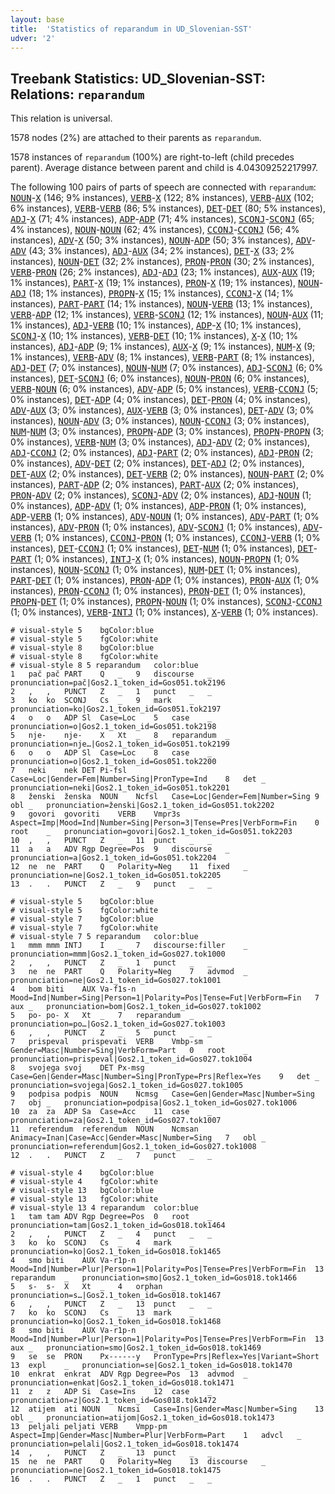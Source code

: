 ```yaml
---
layout: base
title:  'Statistics of reparandum in UD_Slovenian-SST'
udver: '2'
---
```


## Treebank Statistics: UD_Slovenian-SST: Relations: `reparandum`

This relation is universal.

1578 nodes (2%) are attached to their parents as `reparandum`.

1578 instances of `reparandum` (100%) are right-to-left (child precedes parent).
Average distance between parent and child is 4.04309252217997.

The following 100 pairs of parts of speech are connected with `reparandum`: <tt><a href="sl_sst-pos-NOUN.html">NOUN</a></tt>-<tt><a href="sl_sst-pos-X.html">X</a></tt> (146; 9% instances), <tt><a href="sl_sst-pos-VERB.html">VERB</a></tt>-<tt><a href="sl_sst-pos-X.html">X</a></tt> (122; 8% instances), <tt><a href="sl_sst-pos-VERB.html">VERB</a></tt>-<tt><a href="sl_sst-pos-AUX.html">AUX</a></tt> (102; 6% instances), <tt><a href="sl_sst-pos-VERB.html">VERB</a></tt>-<tt><a href="sl_sst-pos-VERB.html">VERB</a></tt> (86; 5% instances), <tt><a href="sl_sst-pos-DET.html">DET</a></tt>-<tt><a href="sl_sst-pos-DET.html">DET</a></tt> (80; 5% instances), <tt><a href="sl_sst-pos-ADJ.html">ADJ</a></tt>-<tt><a href="sl_sst-pos-X.html">X</a></tt> (71; 4% instances), <tt><a href="sl_sst-pos-ADP.html">ADP</a></tt>-<tt><a href="sl_sst-pos-ADP.html">ADP</a></tt> (71; 4% instances), <tt><a href="sl_sst-pos-SCONJ.html">SCONJ</a></tt>-<tt><a href="sl_sst-pos-SCONJ.html">SCONJ</a></tt> (65; 4% instances), <tt><a href="sl_sst-pos-NOUN.html">NOUN</a></tt>-<tt><a href="sl_sst-pos-NOUN.html">NOUN</a></tt> (62; 4% instances), <tt><a href="sl_sst-pos-CCONJ.html">CCONJ</a></tt>-<tt><a href="sl_sst-pos-CCONJ.html">CCONJ</a></tt> (56; 4% instances), <tt><a href="sl_sst-pos-ADV.html">ADV</a></tt>-<tt><a href="sl_sst-pos-X.html">X</a></tt> (50; 3% instances), <tt><a href="sl_sst-pos-NOUN.html">NOUN</a></tt>-<tt><a href="sl_sst-pos-ADP.html">ADP</a></tt> (50; 3% instances), <tt><a href="sl_sst-pos-ADV.html">ADV</a></tt>-<tt><a href="sl_sst-pos-ADV.html">ADV</a></tt> (43; 3% instances), <tt><a href="sl_sst-pos-ADJ.html">ADJ</a></tt>-<tt><a href="sl_sst-pos-AUX.html">AUX</a></tt> (34; 2% instances), <tt><a href="sl_sst-pos-DET.html">DET</a></tt>-<tt><a href="sl_sst-pos-X.html">X</a></tt> (33; 2% instances), <tt><a href="sl_sst-pos-NOUN.html">NOUN</a></tt>-<tt><a href="sl_sst-pos-DET.html">DET</a></tt> (32; 2% instances), <tt><a href="sl_sst-pos-PRON.html">PRON</a></tt>-<tt><a href="sl_sst-pos-PRON.html">PRON</a></tt> (30; 2% instances), <tt><a href="sl_sst-pos-VERB.html">VERB</a></tt>-<tt><a href="sl_sst-pos-PRON.html">PRON</a></tt> (26; 2% instances), <tt><a href="sl_sst-pos-ADJ.html">ADJ</a></tt>-<tt><a href="sl_sst-pos-ADJ.html">ADJ</a></tt> (23; 1% instances), <tt><a href="sl_sst-pos-AUX.html">AUX</a></tt>-<tt><a href="sl_sst-pos-AUX.html">AUX</a></tt> (19; 1% instances), <tt><a href="sl_sst-pos-PART.html">PART</a></tt>-<tt><a href="sl_sst-pos-X.html">X</a></tt> (19; 1% instances), <tt><a href="sl_sst-pos-PRON.html">PRON</a></tt>-<tt><a href="sl_sst-pos-X.html">X</a></tt> (19; 1% instances), <tt><a href="sl_sst-pos-NOUN.html">NOUN</a></tt>-<tt><a href="sl_sst-pos-ADJ.html">ADJ</a></tt> (18; 1% instances), <tt><a href="sl_sst-pos-PROPN.html">PROPN</a></tt>-<tt><a href="sl_sst-pos-X.html">X</a></tt> (15; 1% instances), <tt><a href="sl_sst-pos-CCONJ.html">CCONJ</a></tt>-<tt><a href="sl_sst-pos-X.html">X</a></tt> (14; 1% instances), <tt><a href="sl_sst-pos-PART.html">PART</a></tt>-<tt><a href="sl_sst-pos-PART.html">PART</a></tt> (14; 1% instances), <tt><a href="sl_sst-pos-NOUN.html">NOUN</a></tt>-<tt><a href="sl_sst-pos-VERB.html">VERB</a></tt> (13; 1% instances), <tt><a href="sl_sst-pos-VERB.html">VERB</a></tt>-<tt><a href="sl_sst-pos-ADP.html">ADP</a></tt> (12; 1% instances), <tt><a href="sl_sst-pos-VERB.html">VERB</a></tt>-<tt><a href="sl_sst-pos-SCONJ.html">SCONJ</a></tt> (12; 1% instances), <tt><a href="sl_sst-pos-NOUN.html">NOUN</a></tt>-<tt><a href="sl_sst-pos-AUX.html">AUX</a></tt> (11; 1% instances), <tt><a href="sl_sst-pos-ADJ.html">ADJ</a></tt>-<tt><a href="sl_sst-pos-VERB.html">VERB</a></tt> (10; 1% instances), <tt><a href="sl_sst-pos-ADP.html">ADP</a></tt>-<tt><a href="sl_sst-pos-X.html">X</a></tt> (10; 1% instances), <tt><a href="sl_sst-pos-SCONJ.html">SCONJ</a></tt>-<tt><a href="sl_sst-pos-X.html">X</a></tt> (10; 1% instances), <tt><a href="sl_sst-pos-VERB.html">VERB</a></tt>-<tt><a href="sl_sst-pos-DET.html">DET</a></tt> (10; 1% instances), <tt><a href="sl_sst-pos-X.html">X</a></tt>-<tt><a href="sl_sst-pos-X.html">X</a></tt> (10; 1% instances), <tt><a href="sl_sst-pos-ADJ.html">ADJ</a></tt>-<tt><a href="sl_sst-pos-ADP.html">ADP</a></tt> (9; 1% instances), <tt><a href="sl_sst-pos-AUX.html">AUX</a></tt>-<tt><a href="sl_sst-pos-X.html">X</a></tt> (9; 1% instances), <tt><a href="sl_sst-pos-NUM.html">NUM</a></tt>-<tt><a href="sl_sst-pos-X.html">X</a></tt> (9; 1% instances), <tt><a href="sl_sst-pos-VERB.html">VERB</a></tt>-<tt><a href="sl_sst-pos-ADV.html">ADV</a></tt> (8; 1% instances), <tt><a href="sl_sst-pos-VERB.html">VERB</a></tt>-<tt><a href="sl_sst-pos-PART.html">PART</a></tt> (8; 1% instances), <tt><a href="sl_sst-pos-ADJ.html">ADJ</a></tt>-<tt><a href="sl_sst-pos-DET.html">DET</a></tt> (7; 0% instances), <tt><a href="sl_sst-pos-NOUN.html">NOUN</a></tt>-<tt><a href="sl_sst-pos-NUM.html">NUM</a></tt> (7; 0% instances), <tt><a href="sl_sst-pos-ADJ.html">ADJ</a></tt>-<tt><a href="sl_sst-pos-SCONJ.html">SCONJ</a></tt> (6; 0% instances), <tt><a href="sl_sst-pos-DET.html">DET</a></tt>-<tt><a href="sl_sst-pos-SCONJ.html">SCONJ</a></tt> (6; 0% instances), <tt><a href="sl_sst-pos-NOUN.html">NOUN</a></tt>-<tt><a href="sl_sst-pos-PRON.html">PRON</a></tt> (6; 0% instances), <tt><a href="sl_sst-pos-VERB.html">VERB</a></tt>-<tt><a href="sl_sst-pos-NOUN.html">NOUN</a></tt> (6; 0% instances), <tt><a href="sl_sst-pos-ADV.html">ADV</a></tt>-<tt><a href="sl_sst-pos-ADP.html">ADP</a></tt> (5; 0% instances), <tt><a href="sl_sst-pos-VERB.html">VERB</a></tt>-<tt><a href="sl_sst-pos-CCONJ.html">CCONJ</a></tt> (5; 0% instances), <tt><a href="sl_sst-pos-DET.html">DET</a></tt>-<tt><a href="sl_sst-pos-ADP.html">ADP</a></tt> (4; 0% instances), <tt><a href="sl_sst-pos-DET.html">DET</a></tt>-<tt><a href="sl_sst-pos-PRON.html">PRON</a></tt> (4; 0% instances), <tt><a href="sl_sst-pos-ADV.html">ADV</a></tt>-<tt><a href="sl_sst-pos-AUX.html">AUX</a></tt> (3; 0% instances), <tt><a href="sl_sst-pos-AUX.html">AUX</a></tt>-<tt><a href="sl_sst-pos-VERB.html">VERB</a></tt> (3; 0% instances), <tt><a href="sl_sst-pos-DET.html">DET</a></tt>-<tt><a href="sl_sst-pos-ADV.html">ADV</a></tt> (3; 0% instances), <tt><a href="sl_sst-pos-NOUN.html">NOUN</a></tt>-<tt><a href="sl_sst-pos-ADV.html">ADV</a></tt> (3; 0% instances), <tt><a href="sl_sst-pos-NOUN.html">NOUN</a></tt>-<tt><a href="sl_sst-pos-CCONJ.html">CCONJ</a></tt> (3; 0% instances), <tt><a href="sl_sst-pos-NUM.html">NUM</a></tt>-<tt><a href="sl_sst-pos-NUM.html">NUM</a></tt> (3; 0% instances), <tt><a href="sl_sst-pos-PROPN.html">PROPN</a></tt>-<tt><a href="sl_sst-pos-ADP.html">ADP</a></tt> (3; 0% instances), <tt><a href="sl_sst-pos-PROPN.html">PROPN</a></tt>-<tt><a href="sl_sst-pos-PROPN.html">PROPN</a></tt> (3; 0% instances), <tt><a href="sl_sst-pos-VERB.html">VERB</a></tt>-<tt><a href="sl_sst-pos-NUM.html">NUM</a></tt> (3; 0% instances), <tt><a href="sl_sst-pos-ADJ.html">ADJ</a></tt>-<tt><a href="sl_sst-pos-ADV.html">ADV</a></tt> (2; 0% instances), <tt><a href="sl_sst-pos-ADJ.html">ADJ</a></tt>-<tt><a href="sl_sst-pos-CCONJ.html">CCONJ</a></tt> (2; 0% instances), <tt><a href="sl_sst-pos-ADJ.html">ADJ</a></tt>-<tt><a href="sl_sst-pos-PART.html">PART</a></tt> (2; 0% instances), <tt><a href="sl_sst-pos-ADJ.html">ADJ</a></tt>-<tt><a href="sl_sst-pos-PRON.html">PRON</a></tt> (2; 0% instances), <tt><a href="sl_sst-pos-ADV.html">ADV</a></tt>-<tt><a href="sl_sst-pos-DET.html">DET</a></tt> (2; 0% instances), <tt><a href="sl_sst-pos-DET.html">DET</a></tt>-<tt><a href="sl_sst-pos-ADJ.html">ADJ</a></tt> (2; 0% instances), <tt><a href="sl_sst-pos-DET.html">DET</a></tt>-<tt><a href="sl_sst-pos-AUX.html">AUX</a></tt> (2; 0% instances), <tt><a href="sl_sst-pos-DET.html">DET</a></tt>-<tt><a href="sl_sst-pos-VERB.html">VERB</a></tt> (2; 0% instances), <tt><a href="sl_sst-pos-NOUN.html">NOUN</a></tt>-<tt><a href="sl_sst-pos-PART.html">PART</a></tt> (2; 0% instances), <tt><a href="sl_sst-pos-PART.html">PART</a></tt>-<tt><a href="sl_sst-pos-ADP.html">ADP</a></tt> (2; 0% instances), <tt><a href="sl_sst-pos-PART.html">PART</a></tt>-<tt><a href="sl_sst-pos-AUX.html">AUX</a></tt> (2; 0% instances), <tt><a href="sl_sst-pos-PRON.html">PRON</a></tt>-<tt><a href="sl_sst-pos-ADV.html">ADV</a></tt> (2; 0% instances), <tt><a href="sl_sst-pos-SCONJ.html">SCONJ</a></tt>-<tt><a href="sl_sst-pos-ADV.html">ADV</a></tt> (2; 0% instances), <tt><a href="sl_sst-pos-ADJ.html">ADJ</a></tt>-<tt><a href="sl_sst-pos-NOUN.html">NOUN</a></tt> (1; 0% instances), <tt><a href="sl_sst-pos-ADP.html">ADP</a></tt>-<tt><a href="sl_sst-pos-ADV.html">ADV</a></tt> (1; 0% instances), <tt><a href="sl_sst-pos-ADP.html">ADP</a></tt>-<tt><a href="sl_sst-pos-PRON.html">PRON</a></tt> (1; 0% instances), <tt><a href="sl_sst-pos-ADP.html">ADP</a></tt>-<tt><a href="sl_sst-pos-VERB.html">VERB</a></tt> (1; 0% instances), <tt><a href="sl_sst-pos-ADV.html">ADV</a></tt>-<tt><a href="sl_sst-pos-NOUN.html">NOUN</a></tt> (1; 0% instances), <tt><a href="sl_sst-pos-ADV.html">ADV</a></tt>-<tt><a href="sl_sst-pos-PART.html">PART</a></tt> (1; 0% instances), <tt><a href="sl_sst-pos-ADV.html">ADV</a></tt>-<tt><a href="sl_sst-pos-PRON.html">PRON</a></tt> (1; 0% instances), <tt><a href="sl_sst-pos-ADV.html">ADV</a></tt>-<tt><a href="sl_sst-pos-SCONJ.html">SCONJ</a></tt> (1; 0% instances), <tt><a href="sl_sst-pos-ADV.html">ADV</a></tt>-<tt><a href="sl_sst-pos-VERB.html">VERB</a></tt> (1; 0% instances), <tt><a href="sl_sst-pos-CCONJ.html">CCONJ</a></tt>-<tt><a href="sl_sst-pos-PRON.html">PRON</a></tt> (1; 0% instances), <tt><a href="sl_sst-pos-CCONJ.html">CCONJ</a></tt>-<tt><a href="sl_sst-pos-VERB.html">VERB</a></tt> (1; 0% instances), <tt><a href="sl_sst-pos-DET.html">DET</a></tt>-<tt><a href="sl_sst-pos-CCONJ.html">CCONJ</a></tt> (1; 0% instances), <tt><a href="sl_sst-pos-DET.html">DET</a></tt>-<tt><a href="sl_sst-pos-NUM.html">NUM</a></tt> (1; 0% instances), <tt><a href="sl_sst-pos-DET.html">DET</a></tt>-<tt><a href="sl_sst-pos-PART.html">PART</a></tt> (1; 0% instances), <tt><a href="sl_sst-pos-INTJ.html">INTJ</a></tt>-<tt><a href="sl_sst-pos-X.html">X</a></tt> (1; 0% instances), <tt><a href="sl_sst-pos-NOUN.html">NOUN</a></tt>-<tt><a href="sl_sst-pos-PROPN.html">PROPN</a></tt> (1; 0% instances), <tt><a href="sl_sst-pos-NOUN.html">NOUN</a></tt>-<tt><a href="sl_sst-pos-SCONJ.html">SCONJ</a></tt> (1; 0% instances), <tt><a href="sl_sst-pos-NUM.html">NUM</a></tt>-<tt><a href="sl_sst-pos-DET.html">DET</a></tt> (1; 0% instances), <tt><a href="sl_sst-pos-PART.html">PART</a></tt>-<tt><a href="sl_sst-pos-DET.html">DET</a></tt> (1; 0% instances), <tt><a href="sl_sst-pos-PRON.html">PRON</a></tt>-<tt><a href="sl_sst-pos-ADP.html">ADP</a></tt> (1; 0% instances), <tt><a href="sl_sst-pos-PRON.html">PRON</a></tt>-<tt><a href="sl_sst-pos-AUX.html">AUX</a></tt> (1; 0% instances), <tt><a href="sl_sst-pos-PRON.html">PRON</a></tt>-<tt><a href="sl_sst-pos-CCONJ.html">CCONJ</a></tt> (1; 0% instances), <tt><a href="sl_sst-pos-PRON.html">PRON</a></tt>-<tt><a href="sl_sst-pos-DET.html">DET</a></tt> (1; 0% instances), <tt><a href="sl_sst-pos-PROPN.html">PROPN</a></tt>-<tt><a href="sl_sst-pos-DET.html">DET</a></tt> (1; 0% instances), <tt><a href="sl_sst-pos-PROPN.html">PROPN</a></tt>-<tt><a href="sl_sst-pos-NOUN.html">NOUN</a></tt> (1; 0% instances), <tt><a href="sl_sst-pos-SCONJ.html">SCONJ</a></tt>-<tt><a href="sl_sst-pos-CCONJ.html">CCONJ</a></tt> (1; 0% instances), <tt><a href="sl_sst-pos-VERB.html">VERB</a></tt>-<tt><a href="sl_sst-pos-INTJ.html">INTJ</a></tt> (1; 0% instances), <tt><a href="sl_sst-pos-X.html">X</a></tt>-<tt><a href="sl_sst-pos-VERB.html">VERB</a></tt> (1; 0% instances).


~~~ conllu
# visual-style 5	bgColor:blue
# visual-style 5	fgColor:white
# visual-style 8	bgColor:blue
# visual-style 8	fgColor:white
# visual-style 8 5 reparandum	color:blue
1	pač	pač	PART	Q	_	9	discourse	_	pronunciation=pač|Gos2.1_token_id=Gos051.tok2196
2	,	,	PUNCT	Z	_	1	punct	_	_
3	ko	ko	SCONJ	Cs	_	9	mark	_	pronunciation=ko|Gos2.1_token_id=Gos051.tok2197
4	o	o	ADP	Sl	Case=Loc	5	case	_	pronunciation=o|Gos2.1_token_id=Gos051.tok2198
5	nje-	nje-	X	Xt	_	8	reparandum	_	pronunciation=nje…|Gos2.1_token_id=Gos051.tok2199
6	o	o	ADP	Sl	Case=Loc	8	case	_	pronunciation=o|Gos2.1_token_id=Gos051.tok2200
7	neki	nek	DET	Pi-fsl	Case=Loc|Gender=Fem|Number=Sing|PronType=Ind	8	det	_	pronunciation=neki|Gos2.1_token_id=Gos051.tok2201
8	ženski	ženska	NOUN	Ncfsl	Case=Loc|Gender=Fem|Number=Sing	9	obl	_	pronunciation=ženski|Gos2.1_token_id=Gos051.tok2202
9	govori	govoriti	VERB	Vmpr3s	Aspect=Imp|Mood=Ind|Number=Sing|Person=3|Tense=Pres|VerbForm=Fin	0	root	_	pronunciation=govori|Gos2.1_token_id=Gos051.tok2203
10	,	,	PUNCT	Z	_	11	punct	_	_
11	a	a	ADV	Rgp	Degree=Pos	9	discourse	_	pronunciation=a|Gos2.1_token_id=Gos051.tok2204
12	ne	ne	PART	Q	Polarity=Neg	11	fixed	_	pronunciation=ne|Gos2.1_token_id=Gos051.tok2205
13	.	.	PUNCT	Z	_	9	punct	_	_

~~~


~~~ conllu
# visual-style 5	bgColor:blue
# visual-style 5	fgColor:white
# visual-style 7	bgColor:blue
# visual-style 7	fgColor:white
# visual-style 7 5 reparandum	color:blue
1	mmm	mmm	INTJ	I	_	7	discourse:filler	_	pronunciation=mmm|Gos2.1_token_id=Gos027.tok1000
2	,	,	PUNCT	Z	_	1	punct	_	_
3	ne	ne	PART	Q	Polarity=Neg	7	advmod	_	pronunciation=ne|Gos2.1_token_id=Gos027.tok1001
4	bom	biti	AUX	Va-f1s-n	Mood=Ind|Number=Sing|Person=1|Polarity=Pos|Tense=Fut|VerbForm=Fin	7	aux	_	pronunciation=bom|Gos2.1_token_id=Gos027.tok1002
5	po-	po-	X	Xt	_	7	reparandum	_	pronunciation=po…|Gos2.1_token_id=Gos027.tok1003
6	,	,	PUNCT	Z	_	5	punct	_	_
7	prispeval	prispevati	VERB	Vmbp-sm	Gender=Masc|Number=Sing|VerbForm=Part	0	root	_	pronunciation=prispeval|Gos2.1_token_id=Gos027.tok1004
8	svojega	svoj	DET	Px-msg	Case=Gen|Gender=Masc|Number=Sing|PronType=Prs|Reflex=Yes	9	det	_	pronunciation=svojega|Gos2.1_token_id=Gos027.tok1005
9	podpisa	podpis	NOUN	Ncmsg	Case=Gen|Gender=Masc|Number=Sing	7	obj	_	pronunciation=podpisa|Gos2.1_token_id=Gos027.tok1006
10	za	za	ADP	Sa	Case=Acc	11	case	_	pronunciation=za|Gos2.1_token_id=Gos027.tok1007
11	referendum	referendum	NOUN	Ncmsan	Animacy=Inan|Case=Acc|Gender=Masc|Number=Sing	7	obl	_	pronunciation=referendum|Gos2.1_token_id=Gos027.tok1008
12	.	.	PUNCT	Z	_	7	punct	_	_

~~~


~~~ conllu
# visual-style 4	bgColor:blue
# visual-style 4	fgColor:white
# visual-style 13	bgColor:blue
# visual-style 13	fgColor:white
# visual-style 13 4 reparandum	color:blue
1	tam	tam	ADV	Rgp	Degree=Pos	0	root	_	pronunciation=tam|Gos2.1_token_id=Gos018.tok1464
2	,	,	PUNCT	Z	_	4	punct	_	_
3	ko	ko	SCONJ	Cs	_	4	mark	_	pronunciation=ko|Gos2.1_token_id=Gos018.tok1465
4	smo	biti	AUX	Va-r1p-n	Mood=Ind|Number=Plur|Person=1|Polarity=Pos|Tense=Pres|VerbForm=Fin	13	reparandum	_	pronunciation=smo|Gos2.1_token_id=Gos018.tok1466
5	s-	s-	X	Xt	_	4	orphan	_	pronunciation=s…|Gos2.1_token_id=Gos018.tok1467
6	,	,	PUNCT	Z	_	13	punct	_	_
7	ko	ko	SCONJ	Cs	_	13	mark	_	pronunciation=ko|Gos2.1_token_id=Gos018.tok1468
8	smo	biti	AUX	Va-r1p-n	Mood=Ind|Number=Plur|Person=1|Polarity=Pos|Tense=Pres|VerbForm=Fin	13	aux	_	pronunciation=smo|Gos2.1_token_id=Gos018.tok1469
9	se	se	PRON	Px------y	PronType=Prs|Reflex=Yes|Variant=Short	13	expl	_	pronunciation=se|Gos2.1_token_id=Gos018.tok1470
10	enkrat	enkrat	ADV	Rgp	Degree=Pos	13	advmod	_	pronunciation=enkat|Gos2.1_token_id=Gos018.tok1471
11	z	z	ADP	Si	Case=Ins	12	case	_	pronunciation=z|Gos2.1_token_id=Gos018.tok1472
12	atijem	ati	NOUN	Ncmsi	Case=Ins|Gender=Masc|Number=Sing	13	obl	_	pronunciation=atijom|Gos2.1_token_id=Gos018.tok1473
13	peljali	peljati	VERB	Vmpp-pm	Aspect=Imp|Gender=Masc|Number=Plur|VerbForm=Part	1	advcl	_	pronunciation=pelali|Gos2.1_token_id=Gos018.tok1474
14	,	,	PUNCT	Z	_	13	punct	_	_
15	ne	ne	PART	Q	Polarity=Neg	13	discourse	_	pronunciation=ne|Gos2.1_token_id=Gos018.tok1475
16	.	.	PUNCT	Z	_	1	punct	_	_

~~~


